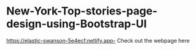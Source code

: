 # New-York-Top-stories-page-design-using-Bootstrap-UI
https://elastic-swanson-5e4ecf.netlify.app- Check out the webpage here
